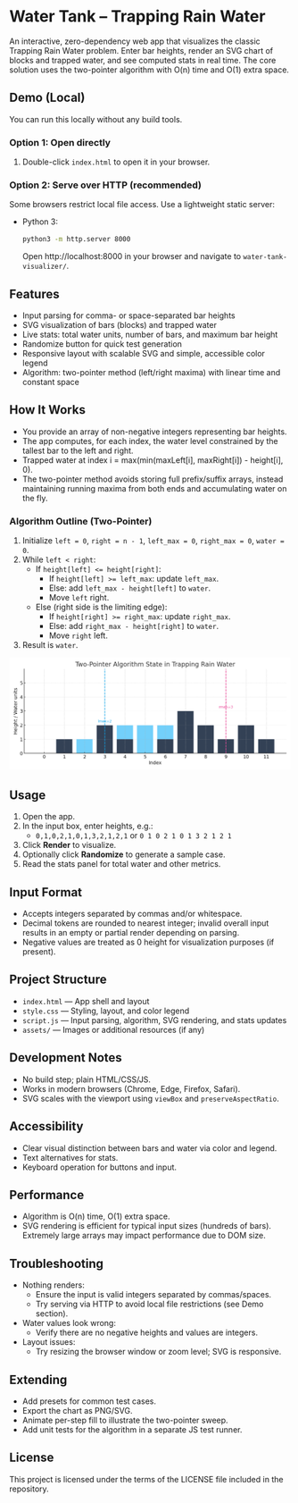 # Water Tank – Trapping Rain Water

An interactive, zero-dependency web app that visualizes the classic Trapping Rain Water problem.
Enter bar heights, render an SVG chart of blocks and trapped water, and see computed stats in real time. 
The core solution uses the two-pointer algorithm with O(n) time and O(1) extra space.

## Demo (Local)
You can run this locally without any build tools.

### Option 1: Open directly
1. Double-click `index.html` to open it in your browser.

### Option 2: Serve over HTTP (recommended)
Some browsers restrict local file access. 
Use a lightweight static server:

- Python 3:
  ```bash
  python3 -m http.server 8000
  ```
  Open http://localhost:8000 in your browser and navigate to `water-tank-visualizer/`.

## Features
- Input parsing for comma- or space-separated bar heights
- SVG visualization of bars (blocks) and trapped water
- Live stats: total water units, number of bars, and maximum bar height
- Randomize button for quick test generation
- Responsive layout with scalable SVG and simple, accessible color legend
- Algorithm: two-pointer method (left/right maxima) with linear time and constant space

## How It Works
- You provide an array of non-negative integers representing bar heights.
- The app computes, for each index, the water level constrained by the tallest bar to the left and right.
- Trapped water at index i = max(min(maxLeft[i], maxRight[i]) - height[i], 0).
- The two-pointer method avoids storing full prefix/suffix arrays, instead maintaining running maxima from both ends and accumulating water on the fly.

### Algorithm Outline (Two-Pointer)
1. Initialize `left = 0`, `right = n - 1`, `left_max = 0`, `right_max = 0`, `water = 0`.
2. While `left < right`:
   - If `height[left] <= height[right]`:
     - If `height[left] >= left_max`: update `left_max`.
     - Else: add `left_max - height[left]` to `water`.
     - Move `left` right.
   - Else (right side is the limiting edge):
     - If `height[right] >= right_max`: update `right_max`.
     - Else: add `right_max - height[right]` to `water`.
     - Move `right` left.
3. Result is `water`.

![alt text](assets/water_tank_two_pointer_diagram.png)

## Usage
1. Open the app.
2. In the input box, enter heights, e.g.:
   - `0,1,0,2,1,0,1,3,2,1,2,1` or `0 1 0 2 1 0 1 3 2 1 2 1`
3. Click **Render** to visualize.
4. Optionally click **Randomize** to generate a sample case.
5. Read the stats panel for total water and other metrics.

## Input Format
- Accepts integers separated by commas and/or whitespace.
- Decimal tokens are rounded to nearest integer; invalid overall input results in an empty or partial render depending on parsing.
- Negative values are treated as 0 height for visualization purposes (if present).

## Project Structure
- `index.html` — App shell and layout
- `style.css` — Styling, layout, and color legend
- `script.js` — Input parsing, algorithm, SVG rendering, and stats updates
- `assets/` — Images or additional resources (if any)

## Development Notes
- No build step; plain HTML/CSS/JS.
- Works in modern browsers (Chrome, Edge, Firefox, Safari).
- SVG scales with the viewport using `viewBox` and `preserveAspectRatio`.

## Accessibility
- Clear visual distinction between bars and water via color and legend.
- Text alternatives for stats.
- Keyboard operation for buttons and input.

## Performance
- Algorithm is O(n) time, O(1) extra space.
- SVG rendering is efficient for typical input sizes (hundreds of bars). Extremely large arrays may impact performance due to DOM size.

## Troubleshooting
- Nothing renders:
  - Ensure the input is valid integers separated by commas/spaces.
  - Try serving via HTTP to avoid local file restrictions (see Demo section).
- Water values look wrong:
  - Verify there are no negative heights and values are integers.
- Layout issues:
  - Try resizing the browser window or zoom level; SVG is responsive.

## Extending
- Add presets for common test cases.
- Export the chart as PNG/SVG.
- Animate per-step fill to illustrate the two-pointer sweep.
- Add unit tests for the algorithm in a separate JS test runner.

## License
This project is licensed under the terms of the LICENSE file included in the repository.